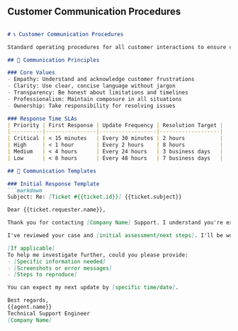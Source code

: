 
## Customer Communication Procedures

```markdown

# 📞 Customer Communication Procedures

Standard operating procedures for all customer interactions to ensure consistent, professional, and effective communication.

## 🎯 Communication Principles

### Core Values
- Empathy: Understand and acknowledge customer frustrations
- Clarity: Use clear, concise language without jargon
- Transparency: Be honest about limitations and timelines
- Professionalism: Maintain composure in all situations
- Ownership: Take responsibility for resolving issues

### Response Time SLAs
| Priority | First Response | Update Frequency | Resolution Target |
|----------|----------------|------------------|-------------------|
| Critical | < 15 minutes   | Every 30 minutes | 2 hours           |
| High     | < 1 hour       | Every 2 hours    | 8 hours           |
| Medium   | < 4 hours      | Every 24 hours   | 3 business days   |
| Low      | < 8 hours      | Every 48 hours   | 7 business days   |

## 📝 Communication Templates

### Initial Response Template
```markdown
Subject: Re: [Ticket #{{ticket.id}}] {{ticket.subject}}

Dear {{ticket.requester.name}},

Thank you for contacting [Company Name] Support. I understand you're experiencing [briefly describe issue] and I'm here to help.

I've reviewed your case and [initial assessment/next steps]. I'll be working on this and will provide you with regular updates.

[If applicable]
To help me investigate further, could you please provide:
- [Specific information needed]
- [Screenshots or error messages]
- [Steps to reproduce]

You can expect my next update by [specific time/date].

Best regards,
{{agent.name}}
Technical Support Engineer
[Company Name]

